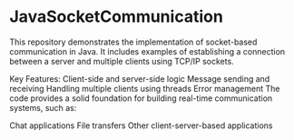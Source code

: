 # JavaSocketCommunication

This repository demonstrates the implementation of socket-based communication in Java. It includes examples of establishing a connection between a server and multiple clients using TCP/IP sockets.

Key Features:
Client-side and server-side logic
Message sending and receiving
Handling multiple clients using threads
Error management
The code provides a solid foundation for building real-time communication systems, such as:

Chat applications
File transfers
Other client-server-based applications
